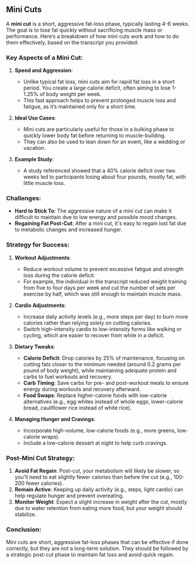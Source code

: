 
## Mini Cuts
A **mini cut** is a short, aggressive fat-loss phase, typically lasting 4-6 weeks. The goal is to lose fat quickly without sacrificing muscle mass or performance. Here’s a breakdown of how mini cuts work and how to do them effectively, based on the transcript you provided:

### Key Aspects of a Mini Cut:
1. **Speed and Aggression**: 
   - Unlike typical fat loss, mini cuts aim for rapid fat loss in a short period. You create a large calorie deficit, often aiming to lose 1-1.25% of body weight per week.
   - This fast approach helps to prevent prolonged muscle loss and fatigue, as it’s maintained only for a short time.

2. **Ideal Use Cases**:
   - Mini cuts are particularly useful for those in a bulking phase to quickly lower body fat before returning to muscle-building.
   - They can also be used to lean down for an event, like a wedding or vacation.

3. **Example Study**:
   - A study referenced showed that a 40% calorie deficit over two weeks led to participants losing about four pounds, mostly fat, with little muscle loss.

### Challenges:
   - **Hard to Stick To**: The aggressive nature of a mini cut can make it difficult to maintain due to low energy and possible mood changes.
   - **Regaining Fat Post-Cut**: After a mini cut, it's easy to regain lost fat due to metabolic changes and increased hunger.

### Strategy for Success:
1. **Workout Adjustments**:
   - Reduce workout volume to prevent excessive fatigue and strength loss during the calorie deficit.
   - For example, the individual in the transcript reduced weight training from five to four days per week and cut the number of sets per exercise by half, which was still enough to maintain muscle mass.

2. **Cardio Adjustments**:
   - Increase daily activity levels (e.g., more steps per day) to burn more calories rather than relying solely on cutting calories.
   - Switch high-intensity cardio to low-intensity forms like walking or cycling, which are easier to recover from while in a deficit.

3. **Dietary Tweaks**:
   - **Calorie Deficit**: Drop calories by 25% of maintenance, focusing on cutting fats closer to the minimum needed (around 0.2 grams per pound of body weight), while maintaining adequate protein and carbs to fuel workouts and recovery.
   - **Carb Timing**: Save carbs for pre- and post-workout meals to ensure energy during workouts and recovery afterward.
   - **Food Swaps**: Replace higher-calorie foods with low-calorie alternatives (e.g., egg whites instead of whole eggs, lower-calorie bread, cauliflower rice instead of white rice).

4. **Managing Hunger and Cravings**:
   - Incorporate high-volume, low-calorie foods (e.g., more greens, low-calorie wraps).
   - Include a low-calorie dessert at night to help curb cravings.

### Post-Mini Cut Strategy:
1. **Avoid Fat Regain**: Post-cut, your metabolism will likely be slower, so you'll need to eat slightly fewer calories than before the cut (e.g., 100-200 fewer calories).
2. **Remain Active**: Keeping up daily activity (e.g., steps, light cardio) can help regulate hunger and prevent overeating.
3. **Monitor Weight**: Expect a slight increase in weight after the cut, mostly due to water retention from eating more food, but your weight should stabilize.

### Conclusion:
Mini cuts are short, aggressive fat-loss phases that can be effective if done correctly, but they are not a long-term solution. They should be followed by a strategic post-cut phase to maintain fat loss and avoid quick regain.


